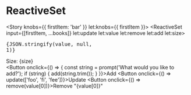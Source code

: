 <script lang="ts">
  import { Story } from 'kitbook';
  import ReactiveSet from '$lib/functions/ReactiveSet.svelte';
  import Button from '$lib/ui/Button.svelte';

  let books = ['Kullamazoo', 'foo'];
</script>

# ReactiveSet

<Story knobs={{ firstItem: 'bar' }} let:knobs={{ firstItem }}>
  <ReactiveSet input={[firstItem, ...books]} let:update let:value let:remove let:add let:size>
    <pre>{JSON.stringify(value, null, 1)}</pre>
    <div>
      Size: {size}
    </div>
    <Button
      onclick={() => {
        const string = prompt('What would you like to add?');
        if (string) {
          add(string.trim());
        }
      }}>Add</Button>
    <Button onclick={() => update(['foo', 'fi', 'fee'])}>Update</Button>
    <Button onclick={() => remove(value[0])}>Remove "{value[0]}"</Button>
  </ReactiveSet>
</Story>
